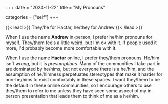 +++
date = "2024-11-22"
title = "My Pronouns"

categories = ["self"]
+++

{{< lead >}}
They/he for Hactar, he/they for Andrew
{{< /lead >}}

<!--more-->

When I use the name **Andrew** in-person, I prefer <span class="blue">he/him</span> pronouns for myself. <span class = "green">They/them</span> feels a little weird, but I'm ok with it. If people used it more, I'd probably become more comfortable with it.

When I use the name **Hactar** online, I prefer <span class="green">they/them</span> pronouns. <span class="blue">He/him</span> isn't _wrong_, but it is _presumptious_. Many of the communities I take part in are dominated by <span class="blue">he/him</span>s, but not everyone there is a <span class="blue">he/him</span>, and the assumption of <span class="blue">he/him</span>ness perpetuates stereotypes that make it harder for non-<span class="blue">he/him</span>s to exist comfortably in these spaces. I want <span class="green">they/them</span> to be the default in these online communities, so I encourage others to use <span class="green">they/them</span> to refer to me unless they have seen some aspect of my in-person presentation that leads them to think of me as a <span class="blue">he/him</span>.
